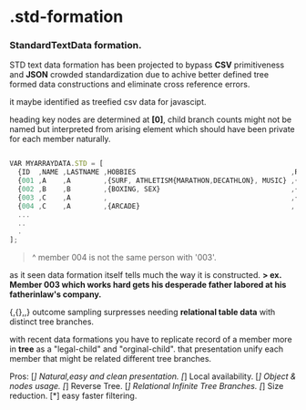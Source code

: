 # .std-formation

### StandardTextData formation.

STD text data formation has been projected
to bypass **CSV** primitiveness and **JSON** crowded standardization due to achive better defined tree formed data constructions
and eliminate cross reference errors.

it maybe identified as treefied csv data for javascipt.

heading key nodes are determined at **[0]**,
child branch counts might not be named but interpreted from arising element which should have been private for each member naturally.
```javascript

VAR MYARRAYDATA.STD = [
  {ID  ,NAME ,LASTNAME ,HOBBIES                                      ,REVENUES                           ,CHILDS     ,PARENTS}, 
  {001 ,A    ,A        ,{SURF, ATHLETISM{MARATHON,DECATHLON}, MUSIC} ,{2014{MARCH{$2000},APRIL{$1750}}}  ,{012,003}  ,dead},
  {002 ,B    ,B        ,{BOXING, SEX}                                ,{2014{APRIL{$150}}}                ,003        ,dead},
  {003 ,C    ,A        ,                                             ,{2014{MARCH{$6000},APRIL{$8750}}}  ,           ,{FATHER{002,001},MOTHER{/*-other-kind-parenthoods-"reverse.Tree"-*/}}},
  {004 ,C    ,A        ,{ARCADE}                                     ,                                   ,           ,001},
  ...
  ..
  .
];
```
> ^ member 004 is not the same person with '003'.

as it seen data formation itself tells much the way it is constructed.
**> ex. Member 003 which works hard gets his desperade father labored at his fatherinlaw's company.**

{,{},,} outcome sampling surpresses needing **relational table data** with distinct tree branches.

with recent data formations you have to replicate record of a member more in **tree** as a "legal-child" and "orginal-child".
that presentation unify each member that might be related different tree branches.

Pros:
[*] Natural,easy and clean presentation.
[*] Local availability.
[*] Object & nodes usage.
[*] Reverse Tree.
[*] Relational Infinite Tree Branches.
[*] Size reduction.
[*] easy faster filtering.

